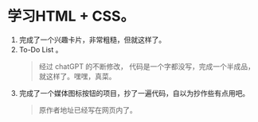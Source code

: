 # 学习HTML + CSS。
1. 完成了一个兴趣卡片，非常粗糙，但就这样了。
2. To-Do List 。
    > 经过 chatGPT 的不断修改， 代码是一个字都没写，完成一个半成品，就这样了。嘿嘿，真菜。
3. 完成了一个媒体图标按钮的项目，抄了一遍代码，自以为抄作些有点用吧。
    > 原作者地址已经写在网页内了。
    